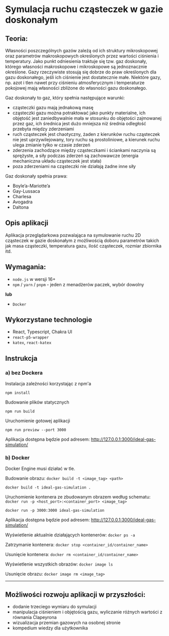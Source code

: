 # Symulacja ruchu cząsteczek w gazie doskonałym

## Teoria:

Własności poszczególnych gazów zależą od ich struktury mikroskopowej oraz parametrów makroskopowych określonych przez wartości ciśnienia i temperatury. Jako punkt odniesienia traktuje się tzw. gaz doskonały, którego własności makroskopowe i mikroskopowe są jednoznacznie określone. Gazy rzeczywiste stosują się dobrze do praw określonych dla gazu doskonałego, jeśli ich ciśnienie jest dostatecznie małe. Niektóre gazy, np. azot i tlen nawet przy ciśnieniu atmosferycznym i temperaturze pokojowej mają własności zbliżone do własności gazu doskonałego.

Gaz doskonały to gaz, który spełnia następujące warunki:

- cząsteczki gazu mają jednakową masę
- cząsteczki gazu można potraktować jako punkty materialne, ich objętość jest zaniedbywalnie mała w stosunku do objętości zajmowanej przez gaz, ich średnica jest dużo mniejsza niż średnia odległość przebyta między zderzeniami
- ruch cząsteczek jest chaotyczny, żaden z kierunków ruchu cząsteczek nie jest uprzywilejowany, tory ruchu są prostoliniowe, a kierunek ruchu ulega zmianie tylko w czasie zderzeń
- zderzenia zachodzące między cząsteczkami i ściankami naczynia są sprężyste, a siły podczas zderzeń są zachowawcze (energia mechaniczna układu cząsteczek jest stała)
- poza zderzeniami na cząsteczki nie działają żadne inne siły

Gaz doskonały spełnia prawa:

- Boyle’a-Mariotte’a
- Gay-Lussaca
- Charlesa
- Avogadra
- Daltona

## Opis aplikacji

Aplikacja przeglądarkowa pozwalająca na symulowanie ruchu 2D cząsteczek w gazie doskonałym z możliwością doboru parametrów takich jak masa cząsteczki, temperatura gazu, ilość cząsteczek, rozmiar zbiornika itd.

## Wymagania:

- `node.js` w wersji 16+
- `npm` / `yarn` / `pnpm` - jeden z menadżerów paczek, wybór dowolny

**lub**

- `Docker`

## Wykorzystane technologie

- React, Typescript, Chakra UI
- `react-p5-wrapper`
- `katex`, `react-katex`

## Instrukcja

### a) bez Dockera

Instalacja zależności korzystając z npm'a

```
npm install
```

Budowanie plików statycznych

```
npm run build
```

Uruchomienie gotowej aplikacji

```
npm run preview --port 3000
```

Aplikacja dostępna będzie pod adresem: http://127.0.0.1:3000/ideal-gas-simulation/

### b) Docker

Docker Engine musi działać w tle.

Budowanie obrazu: `docker build -t <image_tag> <path>`

```
docker build -t ideal-gas-simulation .
```

Uruchomienie kontenera ze zbudowanym obrazem według schematu: `docker run -p <host_port>:<container_port> <image_tag>`

```
docker run -p 3000:3000 ideal-gas-simulation
```

Aplikacja dostępna będzie pod adresem: http://127.0.0.1:3000/ideal-gas-simulation/

Wyświetlenie aktualnie działających kontenerów: `docker ps -a`

Zatrzymanie kontenera: `docker stop <container_id/container_name>`

Usunięcie kontenera: `docker rm <container_id/container_name>`

Wyświetlenie wszystkich obrazów: `docker image ls`

Usunięcie obrazu: `docker image rm <image_tag>`

---

## Możliwości rozwoju aplikacji w przyszłości:

- dodanie trzeciego wymiaru do symulacji
- manipulacja ciśnieniem i objętością gazu, wyliczanie różnych wartości z równania Clapeyrona
- wizualizacja przemian gazowych na osobnej stronie
- kompedium wiedzy dla użytkownika
